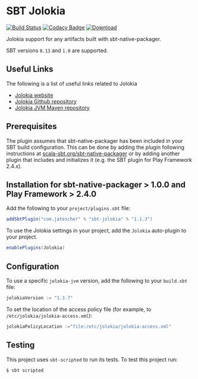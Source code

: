# SBT Jolokia

[![Build Status](https://travis-ci.org/jtescher/sbt-jolokia.svg?branch=master)](https://travis-ci.org/jtescher/sbt-jolokia)
[![Codacy Badge](https://api.codacy.com/project/badge/grade/ffbf70f3e2304f2e8dc89a338a4929cc)](https://www.codacy.com/app/jatescher/sbt-jolokia)
[![Download](https://api.bintray.com/packages/jtescher/sbt-plugin-releases/sbt-jolokia/images/download.svg)](https://bintray.com/jtescher/sbt-plugin-releases/sbt-jolokia/_latestVersion)

Jolokia support for any artifacts built with sbt-native-packager.

SBT versions `0.13` and `1.0` are supported.

## Useful Links

The following is a list of useful links related to Jolokia

* [Jolokia website](https://jolokia.org)
* [Jolokia Github repository](https://github.com/rhuss/jolokia)
* [Jolokia JVM Maven repository](http://mvnrepository.com/artifact/org.jolokia/jolokia-jvm)


## Prerequisites

The plugin assumes that sbt-native-packager has been included in your SBT build configuration. This can be done by
adding the plugin following instructions at
[scala-sbt.org/sbt-native-packager](http://www.scala-sbt.org/sbt-native-packager) or by adding another plugin that
includes and initializes it (e.g. the SBT plugin for Play Framework 2.4.x).


## Installation for sbt-native-packager > 1.0.0 and Play Framework > 2.4.0

Add the following to your `project/plugins.sbt` file:

```scala
addSbtPlugin("com.jatescher" % "sbt-jolokia" % "1.1.3")
```

To use the Jolokia settings in your project, add the `Jolokia` auto-plugin to your project.

```scala
enablePlugins(Jolokia)
```

## Configuration

To use a specific `jolokia-jvm` version, add the following to your `build.sbt` file:

```scala
jolokiaVersion := "1.3.7"
```

To set the location of the access policy file (for example, to `/etc/jolokia/jolokia-access.xml`):

```scala
jolokiaPolicyLocation :="file:/etc/jolokia/jolokia-access.xml"
```

## Testing

This project uses `sbt-scripted` to run its tests. To test this project run:

```shell
$ sbt scripted
```

